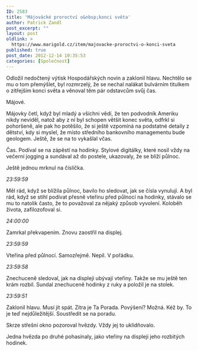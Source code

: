 ```yaml
---
ID: 2583
title: 'Májovácké proroctví o&nbsp;konci světa'
author: Patrick Zandl
post_excerpt: ""
layout: post
oldlink: >
  https://www.marigold.cz/item/majovacke-proroctvi-o-konci-sveta
published: true
post_date: 2012-12-14 10:35:53
categories: [Společnost]
---
```

<p>Odložil nedočtený výtisk Hospodářských novin a zaklonil hlavu. Nechtělo se mu o tom přemýšlet, byl rozmrzelý, že se nechal nalákat bulvárním titulkem o zítřejším konci světa a věnoval těm pár odstavcům svůj čas.</p>


<p>Májové.</p>

<p>Májovky četl, když byl mladý a všichni vědí, že ten podvodník Ameriku nikdy neviděl, natož aby z ní byl schopen většit konec světa, odfrkl si pohoršeně, ale pak ho potěšilo, že si ještě vzpomíná na podstatné detaily z dětství, kdy si myslel, že místo středního bankovního managementu bude geologem. Ještě, že se na to vykašlal včas.</p>

<p>Čas. Podíval se na zápěstí na hodinky. Stylové digitálky, které nosil vždy na večerní jogging a sundával až do postele, ukazovaly, že se blíží půlnoc.</p>

<p>Ještě jednou mrknul na číslíčka.</p>

<p><em>23:59:59</em></p>

<p>Měl rád, když se blížila půlnoc, bavilo ho sledovat, jak se čísla vynulují. A byl rád, když se stihl podívat přesně vteřinu před půlnocí na hodinky, stávalo se mu to natolik často, že to považoval za nějaký způsob vyvolení. Koloběh života, zafilozofoval si.</p>

<p><em>24:00:00</em></p>

<p>Zamrkal překvapením. Znovu zaostřil na displej.</p>

<p><em>23:59:59</em></p>

<p>Vteřina před půlnocí. Samozřejmě. Nepil. V pořádku.</p>

<p><em>23:59:58</em></p>

<p>Znechuceně sledoval, jak na displeji ubývají vteřiny. Takže se mu ještě ten krám rozbil. Sundal znechuceně hodinky z ruky a položil je na stolek.</p>

<p><em>23:59:51</em></p>

<p>Zaklonil hlavu. Musí jít spát. Zítra je Ta Porada. Povýšení? Možná. Kéž by. To je teď nejdůležitější. Soustředit se na poradu.</p>

<p>Skrze střešní okno pozoroval hvězdy. Vždy jej to uklidňovalo.</p>

<p>Jedna hvězda po druhé pohasínaly, jako vteřiny na displeji jeho rozbitých hodinek.</p>
